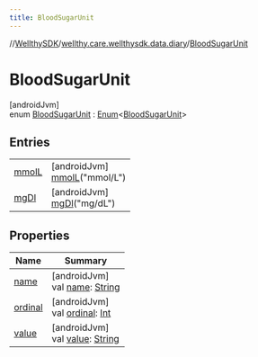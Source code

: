 ```yaml
---
title: BloodSugarUnit
---
```

//[WellthySDK](../../../index.html)/[wellthy.care.wellthysdk.data.diary](../index.html)/[BloodSugarUnit](index.html)



# BloodSugarUnit



[androidJvm]\
enum [BloodSugarUnit](index.html) : [Enum](https://kotlinlang.org/api/latest/jvm/stdlib/kotlin/-enum/index.html)&lt;[BloodSugarUnit](index.html)&gt;



## Entries


| | |
|---|---|
| [mmolL](mmol-l/index.html) | [androidJvm]<br>[mmolL](mmol-l/index.html)("mmol/L") |
| [mgDl](mg-dl/index.html) | [androidJvm]<br>[mgDl](mg-dl/index.html)("mg/dL") |


## Properties


| Name | Summary |
|---|---|
| [name](../../wellthy.care.wellthysdk.data.profile.you/-gender/-male/index.html#-372974862%2FProperties%2F-1123460525) | [androidJvm]<br>val [name](../../wellthy.care.wellthysdk.data.profile.you/-gender/-male/index.html#-372974862%2FProperties%2F-1123460525): [String](https://kotlinlang.org/api/latest/jvm/stdlib/kotlin/-string/index.html) |
| [ordinal](../../wellthy.care.wellthysdk.data.profile.you/-gender/-male/index.html#-739389684%2FProperties%2F-1123460525) | [androidJvm]<br>val [ordinal](../../wellthy.care.wellthysdk.data.profile.you/-gender/-male/index.html#-739389684%2FProperties%2F-1123460525): [Int](https://kotlinlang.org/api/latest/jvm/stdlib/kotlin/-int/index.html) |
| [value](value.html) | [androidJvm]<br>val [value](value.html): [String](https://kotlinlang.org/api/latest/jvm/stdlib/kotlin/-string/index.html) |

